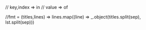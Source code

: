 // key,index => in
// value => of

//fmt = (titles,lines) => lines.map((line) => _.object(titles.split(sep), lst.split(sep)))
